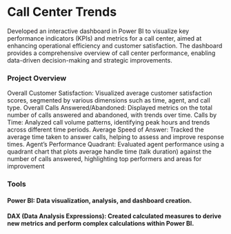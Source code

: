 # Call Center Trends
Developed an interactive dashboard in Power BI to visualize key performance indicators (KPIs) and metrics for a call center, aimed at enhancing operational efficiency and customer satisfaction. 
The dashboard provides a comprehensive overview of call center performance, enabling data-driven decision-making and strategic improvements.
### Project Overview

Overall Customer Satisfaction: Visualized average customer satisfaction scores, segmented by various dimensions such as time, agent, and call type.
Overall Calls Answered/Abandoned: Displayed metrics on the total number of calls answered and abandoned, with trends over time.
Calls by Time: Analyzed call volume patterns, identifying peak hours and trends across different time periods.
Average Speed of Answer: Tracked the average time taken to answer calls, helping to assess and improve response times.
Agent’s Performance Quadrant: Evaluated agent performance using a quadrant chart that plots average handle time (talk duration) against the number of calls answered, highlighting top performers and areas for improvement

### Tools
#### Power BI: Data visualization, analysis, and dashboard creation.
#### DAX (Data Analysis Expressions): Created calculated measures to derive new metrics and perform complex calculations within Power BI. 

